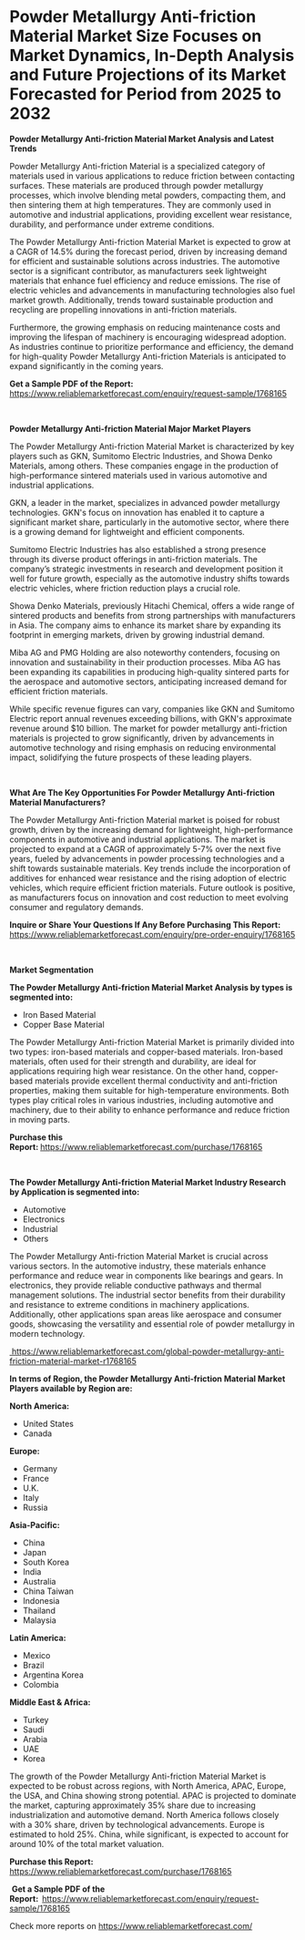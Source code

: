 <p><h1>Powder Metallurgy Anti-friction Material Market Size Focuses on Market Dynamics, In-Depth Analysis and Future Projections of its Market Forecasted for Period from 2025 to 2032</h1></p><p><strong>Powder Metallurgy Anti-friction Material Market Analysis and Latest Trends</strong></p>
<p><p>Powder Metallurgy Anti-friction Material is a specialized category of materials used in various applications to reduce friction between contacting surfaces. These materials are produced through powder metallurgy processes, which involve blending metal powders, compacting them, and then sintering them at high temperatures. They are commonly used in automotive and industrial applications, providing excellent wear resistance, durability, and performance under extreme conditions.</p><p>The Powder Metallurgy Anti-friction Material Market is expected to grow at a CAGR of 14.5% during the forecast period, driven by increasing demand for efficient and sustainable solutions across industries. The automotive sector is a significant contributor, as manufacturers seek lightweight materials that enhance fuel efficiency and reduce emissions. The rise of electric vehicles and advancements in manufacturing technologies also fuel market growth. Additionally, trends toward sustainable production and recycling are propelling innovations in anti-friction materials.</p><p>Furthermore, the growing emphasis on reducing maintenance costs and improving the lifespan of machinery is encouraging widespread adoption. As industries continue to prioritize performance and efficiency, the demand for high-quality Powder Metallurgy Anti-friction Materials is anticipated to expand significantly in the coming years.</p></p>
<p><strong>Get a Sample PDF of the Report:&nbsp;</strong> <a href="https://www.reliablemarketforecast.com/enquiry/request-sample/1768165?utm_campaign=1743&utm_medium=2&utm_source=Github&utm_content=ia&utm_term=02022025&utm_id=powder-metallurgy-anti-friction-material">https://www.reliablemarketforecast.com/enquiry/request-sample/1768165</a></p>
<p>&nbsp;</p>
<p><strong>Powder Metallurgy Anti-friction Material Major Market Players</strong></p>
<p><p>The Powder Metallurgy Anti-friction Material Market is characterized by key players such as GKN, Sumitomo Electric Industries, and Showa Denko Materials, among others. These companies engage in the production of high-performance sintered materials used in various automotive and industrial applications.</p><p>GKN, a leader in the market, specializes in advanced powder metallurgy technologies. GKN's focus on innovation has enabled it to capture a significant market share, particularly in the automotive sector, where there is a growing demand for lightweight and efficient components.</p><p>Sumitomo Electric Industries has also established a strong presence through its diverse product offerings in anti-friction materials. The company’s strategic investments in research and development position it well for future growth, especially as the automotive industry shifts towards electric vehicles, where friction reduction plays a crucial role.</p><p>Showa Denko Materials, previously Hitachi Chemical, offers a wide range of sintered products and benefits from strong partnerships with manufacturers in Asia. The company aims to enhance its market share by expanding its footprint in emerging markets, driven by growing industrial demand.</p><p>Miba AG and PMG Holding are also noteworthy contenders, focusing on innovation and sustainability in their production processes. Miba AG has been expanding its capabilities in producing high-quality sintered parts for the aerospace and automotive sectors, anticipating increased demand for efficient friction materials.</p><p>While specific revenue figures can vary, companies like GKN and Sumitomo Electric report annual revenues exceeding billions, with GKN's approximate revenue around $10 billion. The market for powder metallurgy anti-friction materials is projected to grow significantly, driven by advancements in automotive technology and rising emphasis on reducing environmental impact, solidifying the future prospects of these leading players.</p></p>
<p>&nbsp;</p>
<p><strong>What Are The Key Opportunities For Powder Metallurgy Anti-friction Material Manufacturers?</strong></p>
<p><p>The Powder Metallurgy Anti-friction Material market is poised for robust growth, driven by the increasing demand for lightweight, high-performance components in automotive and industrial applications. The market is projected to expand at a CAGR of approximately 5-7% over the next five years, fueled by advancements in powder processing technologies and a shift towards sustainable materials. Key trends include the incorporation of additives for enhanced wear resistance and the rising adoption of electric vehicles, which require efficient friction materials. Future outlook is positive, as manufacturers focus on innovation and cost reduction to meet evolving consumer and regulatory demands.</p></p>
<p><strong>Inquire or Share Your Questions If Any Before Purchasing This Report:</strong> <a href="https://www.reliablemarketforecast.com/enquiry/pre-order-enquiry/1768165?utm_campaign=1743&utm_medium=2&utm_source=Github&utm_content=ia&utm_term=02022025&utm_id=powder-metallurgy-anti-friction-material">https://www.reliablemarketforecast.com/enquiry/pre-order-enquiry/1768165</a></p>
<p>&nbsp;</p>
<p><strong>Market Segmentation</strong></p>
<p><strong>The Powder Metallurgy Anti-friction Material Market Analysis by types is segmented into:</strong></p>
<p><ul><li>Iron Based Material</li><li>Copper Base Material</li></ul></p>
<p><p>The Powder Metallurgy Anti-friction Material Market is primarily divided into two types: iron-based materials and copper-based materials. Iron-based materials, often used for their strength and durability, are ideal for applications requiring high wear resistance. On the other hand, copper-based materials provide excellent thermal conductivity and anti-friction properties, making them suitable for high-temperature environments. Both types play critical roles in various industries, including automotive and machinery, due to their ability to enhance performance and reduce friction in moving parts.</p></p>
<p><strong>Purchase this Report:&nbsp;</strong><a href="https://www.reliablemarketforecast.com/purchase/1768165?utm_campaign=1743&utm_medium=2&utm_source=Github&utm_content=ia&utm_term=02022025&utm_id=powder-metallurgy-anti-friction-material">https://www.reliablemarketforecast.com/purchase/1768165</a></p>
<p>&nbsp;</p>
<p><strong>The Powder Metallurgy Anti-friction Material Market Industry Research by Application is segmented into:</strong></p>
<p><ul><li>Automotive</li><li>Electronics</li><li>Industrial</li><li>Others</li></ul></p>
<p><p>The Powder Metallurgy Anti-friction Material Market is crucial across various sectors. In the automotive industry, these materials enhance performance and reduce wear in components like bearings and gears. In electronics, they provide reliable conductive pathways and thermal management solutions. The industrial sector benefits from their durability and resistance to extreme conditions in machinery applications. Additionally, other applications span areas like aerospace and consumer goods, showcasing the versatility and essential role of powder metallurgy in modern technology.</p></p>
<p><a href="https://www.reliablemarketforecast.com/global-powder-metallurgy-anti-friction-material-market-r1768165?utm_campaign=1743&utm_medium=2&utm_source=Github&utm_content=ia&utm_term=02022025&utm_id=powder-metallurgy-anti-friction-material">&nbsp;https://www.reliablemarketforecast.com/global-powder-metallurgy-anti-friction-material-market-r1768165</a></p>
<p><strong>In terms of Region, the Powder Metallurgy Anti-friction Material Market Players available by Region are:</strong></p>
<p>
    <p> <strong> North America: </strong>
        <ul>
            <li>United States</li>
            <li>Canada</li>
        </ul>
        </p> 
    <p> <strong> Europe: </strong>
        <ul>
            <li>Germany</li>
            <li>France</li>
            <li>U.K.</li>
            <li>Italy</li>
            <li>Russia</li>
        </ul>
        </p> 
    <p> <strong> Asia-Pacific: </strong>
        <ul>
            <li>China</li>
            <li>Japan</li>
            <li>South Korea</li>
            <li>India</li>
            <li>Australia</li>
            <li>China Taiwan</li>
            <li>Indonesia</li>
            <li>Thailand</li>
            <li>Malaysia</li>
        </ul>
        </p> 
    <p> <strong> Latin America: </strong>
        <ul>
            <li>Mexico</li>
            <li>Brazil</li>
            <li>Argentina Korea</li>
            <li>Colombia</li>
        </ul>
        </p> 
    <p> <strong> Middle East & Africa: </strong>
        <ul>
            <li>Turkey</li>
            <li>Saudi</li>
            <li>Arabia</li>
            <li>UAE</li>
            <li>Korea</li>
        </ul>
    </p>
    </p>
<p><p>The growth of the Powder Metallurgy Anti-friction Material Market is expected to be robust across regions, with North America, APAC, Europe, the USA, and China showing strong potential. APAC is projected to dominate the market, capturing approximately 35% share due to increasing industrialization and automotive demand. North America follows closely with a 30% share, driven by technological advancements. Europe is estimated to hold 25%. China, while significant, is expected to account for around 10% of the total market valuation.</p></p>
<p><strong>Purchase this Report: </strong><a href="https://www.reliablemarketforecast.com/purchase/1768165?utm_campaign=1743&utm_medium=2&utm_source=Github&utm_content=ia&utm_term=02022025&utm_id=powder-metallurgy-anti-friction-material">https://www.reliablemarketforecast.com/purchase/1768165</a></p>
<p>&nbsp;<strong>Get a Sample PDF of the Report:&nbsp;&nbsp;</strong><a href="https://www.reliablemarketforecast.com/enquiry/request-sample/1768165?utm_campaign=1743&utm_medium=2&utm_source=Github&utm_content=ia&utm_term=02022025&utm_id=powder-metallurgy-anti-friction-material">https://www.reliablemarketforecast.com/enquiry/request-sample/1768165</a></p>
<p><strong></strong></p>
<p>Check more reports on <a href="https://www.reliablemarketforecast.com/?utm_campaign=1743&utm_medium=2&utm_source=Github&utm_content=ia&utm_term=02022025&utm_id=powder-metallurgy-anti-friction-material">https://www.reliablemarketforecast.com/</a></p>